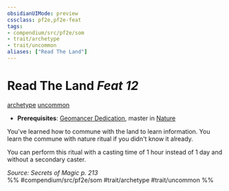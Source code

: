 ```yaml
---
obsidianUIMode: preview
cssclass: pf2e,pf2e-feat
tags:
- compendium/src/pf2e/som
- trait/archetype
- trait/uncommon
aliases: ["Read The Land"]
---
```

# Read The Land  *Feat 12*  
[archetype](rules/traits/archetype.md)  [uncommon](rules/traits/uncommon.md)  

- **Prerequisites**: [Geomancer Dedication](compendium/feats/geomancer-dedication-som.md), master in [Nature](compendium/skills.md#Nature)

You've learned how to commune with the land to learn information. You learn the commune with nature ritual if you didn't know it already.

You can perform this ritual with a casting time of 1 hour instead of 1 day and without a secondary caster.

*Source: Secrets of Magic p. 213*  
%% #compendium/src/pf2e/som #trait/archetype #trait/uncommon %%